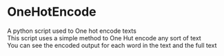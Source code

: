 # OneHotEncode
A python script used to One hot encode texts<br>
This script uses a simple method to One Hut encode any sort of text<br>
You can see the encoded output for each word in the text and the full text
